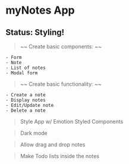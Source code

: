 # myNotes App

## Status: Styling!

> ~~ Create basic components: ~~

    - Form
    - Note
    - List of notes
    - Modal form

> ~~ Create basic functionality: ~~

    - Create a note
    - Display notes
    - Edit/Update note
    - Delete a note

> Style App w/ Emotion Styled Components

> Dark mode

> Allow drag and drop notes

> Make Todo lists inside the notes

